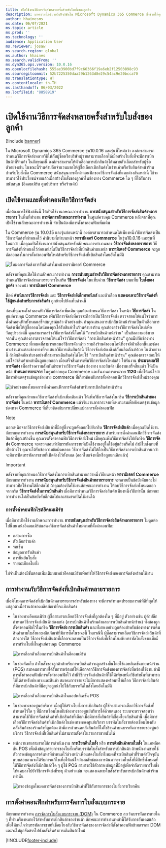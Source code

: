 ```yaml
---
title: เปิดใช้งานวิธีการจัดส่งหลายครั้งสำหรับใบสั่งของลูกค้า
description: บทความนี้อธิบายถึงฟังก์ชันใน Microsoft Dynamics 365 Commerce ซึ่งช่วยให้คุณสามารถสร้างใบสั่งของลูกค้าสำหรับการเบิกสินค้าที่ร้านค้า
author: hhainesms
ms.date: 06/07/2021
ms.topic: article
ms.prod: ''
ms.technology: ''
audience: Application User
ms.reviewer: josaw
ms.search.region: global
ms.author: hhaines
ms.search.validFrom: ''
ms.dyn365.ops.version: 10.0.16
ms.openlocfilehash: 555ae3900bd7f9c66366f19a6eb2f12503898c93
ms.sourcegitcommit: 52b7225350daa29b1263d8e29c54ac9e20bcca70
ms.translationtype: HT
ms.contentlocale: th-TH
ms.lasthandoff: 06/03/2022
ms.locfileid: "8858919"
---
```

# <a name="enable-multiple-pickup-delivery-modes-for-customer-orders"></a>เปิดใช้งานวิธีการจัดส่งหลายครั้งสำหรับใบสั่งของลูกค้า

[!include [banner](includes/banner.md)]


ใน Microsoft Dynamics 365 Commerce รุ่น10.0.16 และรุ่นที่ใหม่กว่า องค์กรสามารถกำหนดวิธีการจัดส่งหลายวิธีให้กับผู้ซื้อหรือบริษัทผู้ขายสามารถเลือกได้เมื่อสร้างใบสั่งที่จะมีการเบิกสินค้าที่ร้านค้า ในลักษณะนี้ องค์กรสามารถให้ตัวเลือกการเบิกสินค้าได้หลายตัวเลือกสำหรับผู้ซื้อ ตัวอย่างเช่น ในขณะนี้ร้านค้าปลีกจำนวนมากให้ผู้ซื้อเลือกเบิกสินค้าในร้านค้าหรือรับสินค้าหน้าร้านสำหรับใบสั่งซื้อ Commerce สนับสนุนการตั้งค่าคอนฟิกของวิธีการจัดส่งที่แตกต่างกันเหล่านี้ ใช้จะสามารถใช้ประโยชน์จากแล้วเมื่อสร้างใบสั่งของลูกค้าในช่องทาง Commerce ใด ๆ ที่ได้รับการสนับสนุน (อีคอมเมิร์ซ ศูนย์บริการ หรือร้านค้า)

## <a name="enable-and-configure-pickup-delivery-modes"></a>เปิดใช้งานและตั้งค่าคอนฟิกวิธีการจัดส่ง

เมื่อต้องการใช้ฟังก์ชันนี้ ให้เปิดใช้งานกษณะการทำงาน **การสนับสนุนสำหรับวิธีการจัดส่งสินค้าหลายรายการ** ในพื้นที่ทำงาน **การจัดการลักษณะการทำงาน** ในศูนย์ควบคุม Commerce หลังจากที่คุณเปิดใช้งานลักษณะการทำงานนี้ จำเป็นต้องมีการตั้งค่าคอนฟิกเพิ่มเติม

ใน Commerce รุ่น 10.0.15 และรุ่นก่อนหน้านี้ องค์กรสามารถกำหนดได้เพียงหนึ่งวิธีการจัดส่งเป็นวิธีการจัดส่งที่กำหนดไว้ คำนิยามนี้ทำบนหน้า **พารามิเตอร์ Commerce** ในรุ่น10.0.16 และรุ่นที่ใหม่กว่า เมื่อคุณเปิดใช้งานการสนับสนุนสำหรับลักษณะการทำงานของ **วิธีการจัดส่งหลายรายการ** วิธีการจัดส่งที่กำหนดไว้ก่อนหน้านี้เป็นวิธีการจัดส่งที่เบิกสินค้าบนหน้า **พารามิเตอร์ Commerce** จะถูกคัดลอกลงในการตั้งค่าคอนฟิกใหม่สำหรับวิธีการจัดส่งที่เบิกสินค้าโดยอัตโนมัติ

![โหมดการจัดส่งการรับสินค้าในหน้าพารามิเตอร์ Commerce](media/multiplepickupparameter.png)

หลังจากที่คุณเปิดใช้งานลักษณะการทำงาน **การสนับสนุนสำหรับวิธีการจัดส่งหลายรายการ** คุณสามารถกำหนดวิธีการจัดส่งหลายรายการในกริด **วิธีการจัดส่ง** ในแท็บด่วน **วิธีการจัดส่ง** บนแท็บ **ใบสั่งของลูกค้า** ของหน้า **พารามิเตอร์ Commerce**

ฟิลด์ **ดำเนินการวิธีการจัดส่ง** และ **วิธีการจัดส่งอิเล็กทรอนิกส์** และตัวเลือก **แสดงเฉพาะวิธีการจัดส่งที่ใช้ผู้ขนส่งสำหรับการส่งสินค้า** ถูกย้ายไปยังแท็บด่วนนี้

ก่อนที่คุณจะตั้งค่าคอนฟิกวิธีการจัดส่งเพิ่มเติม คุณต้องกำหนดวิธีการจัดส่ง ในหน้า **วิธีการจัดส่ง** ในศูนย์ควบคุม Commerce เพิ่มวิธีการจัดส่งที่ควรจะถือว่าเป็นวิธีการจัดส่ง ตรวจสอบให้แน่ใจว่าการตั้งค่าคอนฟิกทั้งหมดเสร็จสมบูรณ์แล้ว ตัวอย่างเช่น ถ้าคุณเสนอการเบิกสินค้าหน้าร้านเป็นตัวเลือกการจัดส่งเพื่อให้ผู้ซื้อออนไลน์ของคุณได้รับสินค้าในร้านค้าบางร้าน คุณต้องสร้างวิธีการจัดส่งใหม่เพื่อวัตถุประสงค์นี้ คุณสามารถสร้างวิธีการจัดส่งนี้โดยใช้ "การเบิกสินค้าหน้าร้าน" เป็นข้อความอธิบาย จากนั้น คุณต้องการตรวจสอบให้แน่ใจว่าวิธีการจัดส่ง "การเบิกสินค้าหน้าร้าน" ถูกแม็ปกับช่องทาง Commerce ทั้งหมดที่สามารถเสนอวิธีการดังกล่าว รวมถึงร้านค้าออนไลน์ที่อาจมีตัวเลือกนี้และช่องทางร้านค้าแต่ละช่องทางที่จะเสนอวิธีการเติมสินค้านี้ วิธีการจัดส่งต้องลิงค์กับผลิตภัณฑ์ด้วย ในตัวอย่างนี้ ถ้ามีผลิตภัณฑ์บางอย่างที่สามารถเติมสินค้าได้โดยใช้ "การเบิกสินค้าหน้าร้าน" คุณต้องตรวจสอบให้แน่ใจว่าสินค้าเหล่านั้นถูกแยกออก เมื่อเสร็จสิ้นการเพิ่มวิธีการจัดส่งใหม่แล้ว ให้รันงาน **ประมวลผลวิธีการจัดส่ง** เพื่อสร้างความสัมพันธ์ระหว่างวิธีการจัดส่ง ช่องทาง และสินค้า เมื่องานเสร็จสิ้นแล้ว ให้เปิดหน้า **กำหนดการกระจาย** ในศูนย์ควบคุม Commerce และรันงานการกระจาย **1120** เพื่อให้แน่ใจว่ามีการอัพเดตฐานข้อมูลช่องทาง commerce ที่เกี่ยวข้องกับการตั้งค่าคอนฟิกวิธีการจัดส่งใหม่ของคุณ

![ตัวอย่างของโหมดการตั้งค่าคอนฟิกการจัดส่งสำหรับการเบิกสินค้าหน้าร้าน](media/pickupmodes.png)

หลังจากที่คุณกำหนดวิธีการจัดส่งที่เบิกเพิ่มเติมแล้ว ให้เพิ่มวิธีการจัดส่งในกริด **วิธีการเบิกสินค้าของการจัดส่ง** ในหน้า **พารามิเตอร์ Commerce** แล้วรันงานการกระจายที่เหมาะสมเพื่ออัพเดตฐานข้อมูลช่องทาง Commerce ที่เกี่ยวข้องกับการเปลี่ยนแปลงการตั้งค่าคอนฟิก

> [!NOTE]
> นอกเหนือจากวิธีการจัดส่งสินค้าที่มีอยู่ซึ่งจะถูกคัดลอกไปยังกริด **วิธีการจัดส่งสินค้า** เมื่อคุณเปิดใช้งานลักษณะการทำงาน **การสนับสนุนสำหรับวิธีการจัดส่งหลายรายการ** สำหรับการตั้งค่าคอนฟิกวิธีการจัดส่งสินค้าที่คุณสร้างขึ้น คุณควรตั้งค่าคอนฟิกวิธีการจัดส่งใหม่ เมื่อคุณเพิ่มวิธีการจัดส่งไปยังกริด **วิธีการจัดส่ง** Commerce จะตรวจสอบว่ามีบรรทัดการขายที่เปิดใช้งานอยู่ใดใช้อยู่แล้วหรือไม่ ถ้ามีใบสั่งขายที่เปิดค้างไว้ คุณจะได้รับข้อความข้อผิดพลาด วิธีการจัดส่งไม่ได้ถือเป็นวิธีการจัดส่งการเบิกสินค้าจนกว่าจะมีการปิดบรรทัดการขายที่เปิดค้างไว้ทั้งหมด (ออกใบแจ้งหนี้หรือถูกยกเลิกแล้ว)

> [!IMPORTANT]
> หลังจากที่คุณกำหนดวิธีการจัดส่งในการเบิกสินค้ามากกว่าหนึ่งวิธีบนหน้า **พารามิเตอร์ Commerce** ลักษณะการทำงาน **การสนับสนุนสำหรับวิธีการจัดส่งสินค้าหลายรายการ** จะกลายเป็นข้อบังคับและไม่สามารถปิดใช้งานได้อีกต่อไป ถ้าคุณต้องปิดใช้งานลักษณะการทำงาน ให้ลบวิธีการจัดส่งทั้งหมดออกจากกริด **วิธีการจัดส่งในการเบิกสินค้า** เมื่อมีการกำหนดวิธีการจัดส่งสินค้าเพียงหนึ่งวิธีเท่านั้น ลักษณะการทำงานไม่เป็นข้อบังคับอีกต่อไปและสามารถปิดใช้งานได้

### <a name="e-commerce-site-configurations"></a>การตั้งค่าคอนฟิกไซต์อีคอมเมิร์ซ

เมื่อมีการเปิดใช้งานลักษณะการทำงาน **การสนับสนุนสำหรับวิธีการจัดส่งสินค้าหลายรายการ** โมดูลต่อไปนี้บนหน้าอีคอมเมิร์ซแสดงวิธีการจัดส่งสินค้าใหม่ตามที่ตั้งค่าคอนฟิก:

- กล่องการซื้อ
- ตัวเลือกร้านค้า
- รถเข็น
- ข้อมูลการรับสินค้า
- การยืนยันใบสั่ง
- รายละเอียดใบสั่ง

ไม่จำเป็นต้องมีขั้นตอนเพิ่มเติมบนหน้าอีคอมเมิร์ซเพื่อทำให้วิธีการจัดส่งของการจัดส่งพร้อมใช้งาน

## <a name="work-with-multiple-pickup-delivery-modes"></a>การทำงานกับวิธีการจัดส่งที่เบิกสินค้าหลายรายการ

เมื่อมีโหมดการจัดส่งที่เบิกสินค้าหลายรายการสำหรับช่องทาง จะมีการกำหนดประสบการณ์ที่ดีที่สุดให้แก่ลูกค้าเมื่อร้านค้าของผลิตภัณฑ์ที่จะเบิกสินค้า 

- ในช่องทางอีคอมเมิร์ซ ผู้ซื้อสามารถเลือกวิธีการจัดส่งที่ถูกต้องใด ๆ ที่มีอยู่ ตัวอย่างเช่น ผู้ค้าปลีกกำหนดวิธีการจัดส่งสินค้าสองแห่ง (การเบิกสินค้าในร้านค้าและการเบิกสินค้าหน้าร้าน) ทั้งสองถูกตั้งค่าคอนฟิกไว้ในกริด **วิธีการจัดส่ง การเบิกสินค้า** และทั้งสองอย่างถูกต้องสำหรับช่องทางการเติมสินค้าตามใบสั่งและผลิตภัณฑ์ที่มีการซื้อในขณะนี้ ในกรณีนี้ ผู้ซื้อสามารถเลือกวิธีการจัดส่งสินค้าที่ต้องการได้ วิธีการจัดส่งสินค้าที่เลือกจะกลายเป็นวิธีการจัดส่งที่เชื่อมโยงกับบรรทัดใบสั่งขายเมื่อมีการสร้างใบสั่งในศูนย์ควบคุม Commerce

    ![การเลือกตัวเลือกการเบิกสินค้าในอีคอมเมิร์ซ](media/pickupecommerce.png)

- ในช่องจัดเก็บ ถ้าใบสั่งของลูกค้าสำหรับการเบิกสินค้าจะถูกสร้างขึ้นโดยใช้แอพลิเคชันขายหน้าร้าน (POS) สมาคมการขายได้รับการพร้อมท์ให้เลือกจากวิธีการจัดส่งของการจัดส่งที่พร้อมใช้งาน ถ้ามีการตั้งค่าคอนฟิกมีการตั้งค่าคอนฟิกไว้ ถ้ามีวิธีการจัดส่งสินค้าที่ใช้ได้เพียงหนึ่งวิธีเท่านั้นที่สามารถใช้ได้สำหรับช่องทางและสินค้า สมาคมการขายจะไม่มีการแสดงพร้อมท์ให้เลือก วิธีการจัดส่งสินค้าที่มีการเบิกสินค้าที่มีอยู่จะถูกนำไปใช้กับบรรทัดใบสั่งโดยอัตโนมัติ

    ![การเลือกตัวเลือกการเบิกสินค้าในแอปพลิเคชัน POS](media/pickuppos.png)

- ในช่องทางของศูนย์บริการ เมื่อผู้ใช้สร้างใบสั่งการเบิกสินค้า ผู้ใช้จะสามารถเลือกวิธีการจัดส่งที่กำหนดไว้ใด ๆ ที่มีการเชื่อมโยงกับช่องทางของศูนย์บริการได้ด้วยตนเอง ระบบจะตรวจสอบว่าสามารถใช้วิธีการจัดส่งสินค้าที่เบิกสินค้าที่เลือกเมื่อมีการสั่งสินค้าที่เชื่อมโยงกับสินค้านี้ เมื่อมีการเลือกวิธีการจัดส่งสินค้าที่เบิกสินค้าในช่องทางของศูนย์บริการ บรรทัดใบสั่งขายต้องเชื่อมโยงกับคลังสินค้าของร้านค้าที่ถูกต้อง ถ้ามีการกำหนดคลังสินค้าที่ไม่ใช่ร้านค้าบนบรรทัดการขายของศูนย์บริการ วิธีการจัดส่งที่เบิกสินค้าไม่สามารถตั้งค่าในรายการขายนั้นได้
- พนักงานขายสามารถใช้การดำเนินงาน **การเรียกคืนใบสั่ง** หรือ **การเติมสินค้าตามใบสั่ง** ในแอพลิเคชัน POS เพื่อดึงข้อมูลรายการของใบสั่งหรือบรรทัดใบสั่งสำหรับการเบิกสินค้า ถ้าพนักงานขายใช้ตัวกรองข้อมูลการค้นหาที่กำหนดไว้ล่วงหน้าเพื่อแสดงใบสั่งทั้งหมดที่จะเบิกสินค้าที่ร้านค้าปัจจุบัน แบบสอบถามจะได้รับการแก้ไขเพื่อให้แน่ใจว่าผลลัพธ์ของการค้นหาจะรวมใบสั่งที่มีสิทธิ์ทั้งหมดที่ใช้วิธีการจัดส่งที่เบิกสินค้าใด ๆ ผู้ใช้ POS สามารถใช้ตัวกรองข้อมูลที่มีอยู่เพื่อจำกัดรายการใบสั่งให้แคบลงไปยังวิธีการจัดส่งที่ระบุ ตัวอย่างเช่น จะแสดงเฉพาะใบสั่งสำหรับการเบิกสินค้าหน้าร้านเท่านั้น

    ![กรองข้อมูลโหมดการจัดส่งของการเบิกสินค้าที่ใช้กับรายการของใบสั่งการเรียกคืน](media/pickuprecallorder.png)

## <a name="considerations-for-distributed-order-management"></a>การตั้งค่าคอนฟิกสำหรับการจัดการใบสั่งแบบกระจาย

ลักษณะการทำงาน [การจัดการใบสั่งแบบกระจาย (DOM)](./dom.md) ใน Commerce ละเว้นบรรทัดการขายใด ๆ ที่ทำเครื่องหมายไว้สำหรับการเบิกสินค้าของร้านค้า ลักษณะการทำงานเหล่านี้ได้รับการอัพเดตแล้วเพื่อให้แน่ใจว่าบรรทัดการขายที่เชื่อมโยงกับวิธีการจัดส่งของการจัดส่งที่ตั้งค่าคอนฟิกข้ามตรรกะ DOM และจะไม่ถูกจัดสรรไปยังคลังสินค้าการเติมสินค้าใหม่


[!INCLUDE[footer-include](../includes/footer-banner.md)]
